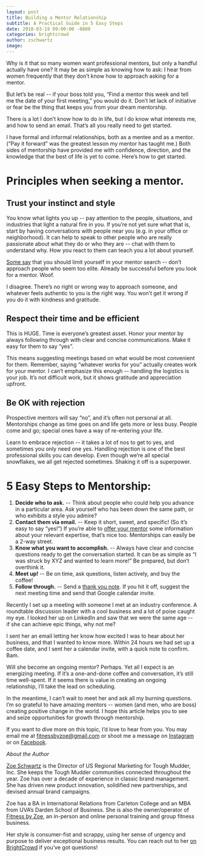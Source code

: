 ```yaml
---
layout: post
title: Building a Mentor Relationship
subtitle: A Practical Guide in 5 Easy Steps
date: 2018-03-19 09:00:00 -0800
categories: brightcrowd
author: zschwartz
image:
---
```


Why is it that so many women want professional mentors, but only a handful actually have one? It may be as simple as knowing how to ask: I hear from women frequently that they don’t know how to approach asking for a mentor.

But let’s be real -- if your boss told you, “Find a mentor this week and tell me the date of your first meeting,” you would do it. Don’t let lack of initiative or fear be the thing that keeps you from your dream mentorship.

There is a lot I don’t know how to do in life, but I do know what interests me, and how to send an email. That’s all you really need to get started.

I have formal and informal relationships, both as a mentee and as a mentor. (“Pay it forward” was the greatest lesson my mentor has taught me.) Both sides of mentorship have provided me with confidence, direction, and the knowledge that the best of life is yet to come. Here’s how to get started.

# Principles when seeking a mentor.

## Trust your instinct and style

You know what lights you up -- pay attention to the people, situations, and industries that light a natural fire in you. If you’re not yet sure what that is, start by having conversations with people near you (e.g. in your office or neighborhood). It can help to speak to other people who are really passionate about what they do or who they are -- chat with them to understand why. How you react to them can teach you a lot about yourself.

[Some say][link1] that you should limit yourself in your mentor search -- don’t approach people who seem too elite. Already be successful before you look for a mentor. Woof.

I disagree. There’s no right or wrong way to approach someone, and whatever feels authentic to you is the right way. You won’t get it wrong if you do it with kindness and gratitude.

## Respect their time and be efficient

This is HUGE. Time is everyone’s greatest asset.  Honor your mentor by always following through with clear and concise communications. Make it easy for them to say “yes”.

This means suggesting meetings based on what would be most convenient for them. Remember, saying “whatever works for you” actually creates work for your mentor. I can’t emphasize this enough -- handling the logistics is your job. It’s not difficult work, but it shows gratitude and appreciation upfront.

## Be OK with rejection

Prospective mentors will say “no”, and it’s often not personal at all. Mentorships change as time goes on and life gets more or less busy. People come and go; special ones have a way of re-entering your life.

Learn to embrace rejection -- it takes a lot of nos to get to yes, and sometimes you only need one yes. Handling rejection is one of the best professional skills you can develop. Even though we’re all special snowflakes, we all get rejected sometimes. Shaking it off is a superpower.

# 5 Easy Steps to Mentorship:

1. **Decide who to ask.** -- Think about people who could help you advance in a particular area. Ask yourself who has been down the same path, or who exhibits a style you admire?
2. **Contact them via email.** -- Keep it short, sweet, and specific! (So it’s easy to say “yes!”) If you’re able to [offer your mentor][link2] some information about your relevant expertise, that’s nice too. Mentorships can easily be a 2-way street.
3. **Know what you want to accomplish.** -- Always have clear and concise questions ready to get the conversation started. It can be as simple as “I was struck by XYZ and wanted to learn more!” Be prepared, but don’t overthink it.
4. **Meet up!** -- Be on time, ask questions, listen actively, and buy the coffee!
5. **Follow through.** -- Send a [thank you note][link3]. If you hit it off, suggest the next meeting time and send that Google calendar invite.

Recently I set up a meeting with someone I met at an industry conference. A roundtable discussion leader with a cool business and a lot of poise caught my eye. I looked her up on LinkedIn and saw that we were the same age -- if she can achieve epic things, why not me?

I sent her an email letting her know how excited I was to hear about her business, and that I wanted to know more. Within 24 hours we had set up a coffee date, and I sent her a calendar invite, with a quick note to confirm. Bam.

Will she become an ongoing mentor? Perhaps. Yet all I expect is an energizing meeting. If it’s a one-and-done coffee and conversation, it’s still time well-spent. If it seems there is value in creating an ongoing relationship, I’ll take the lead on scheduling.

In the meantime, I can’t wait to meet her and ask all my burning questions. I’m so grateful to have amazing mentors -- women (and men, who are boss) creating positive change in the world. I hope this article helps you to see and seize opportunities for growth through mentorship.

If you want to dive more on this topic, I’d love to hear from you. You may email me at fitnessbyzoe@gmail.com or shoot me a message on [Instagram][zoeinsta] or on [Facebook][zoefb].

_About the Author_

[Zoe Schwartz][zoeli] is the Director of US Regional Marketing for Tough Mudder, Inc. She keeps the Tough Mudder communities connected throughout the year. Zoe has over a decade of experience in classic brand management. She has driven new product innovation, solidified new partnerships, and devised annual brand campaigns.

Zoe has a BA in International Relations from Carleton College and an MBA from UVA’s Darden School of Business. She is also the owner/operator of [Fitness by Zoe][link4], an in-person and online personal training and group fitness business.

Her style is consumer-fist and scrappy, using her sense of urgency and purpose to deliver exceptional business results. You can reach out to her [on BrightCrowd][zoebc] if you’ve got questions!


[link1]: https://medium.com/personal-growth/what-nobody-told-you-about-finding-mentors-b9c1e8037868
[link2]: https://blog.brightcrowd.com/make-an-offer-they-cant-refuse/
[link3]: https://blog.brightcrowd.com/thank-you/
[link4]: https://www.facebook.com/FitnessByZoe/
[zoefb]: https://www.facebook.com/zoe.schwartz.5
[zoeinsta]: https://www.instagram.com/_fitnessbyzoe/
[zoeli]: https://www.linkedin.com/in/schwartzzoe/
[zoebc]: https://brightcrowd.com/profile/5aa96653f3694500144b210a
[brightcrowd]: https://brightcrowd.com

